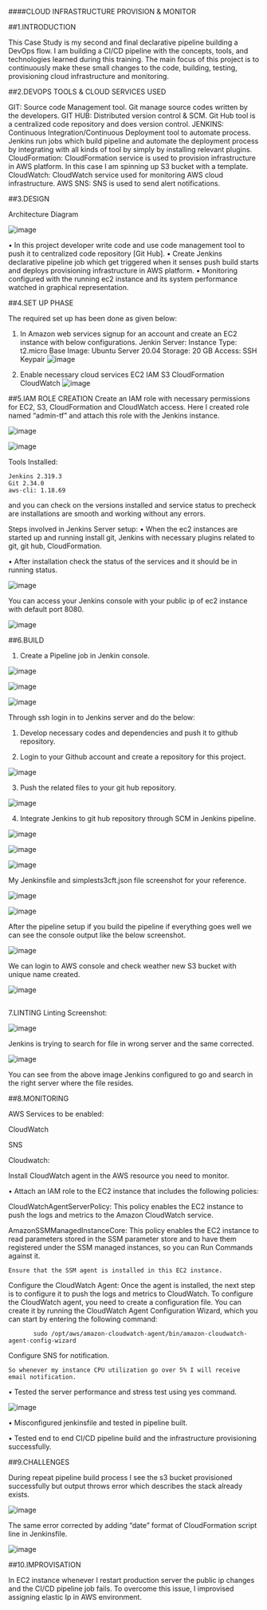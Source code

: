 ####CLOUD INFRASTRUCTURE PROVISION & MONITOR

##1.INTRODUCTION

This Case Study is my second and final declarative pipeline building a DevOps flow. I am building a CI/CD pipeline with the concepts, tools, and technologies learned during this training. The main focus of this project is to continuously make these small changes to the code, building, testing, provisioning cloud infrastructure and monitoring. 

##2.DEVOPS TOOLS & CLOUD SERVICES USED

GIT: 
Source code Management tool.
Git manage source codes written by the developers.
GIT HUB: 
Distributed version control & SCM. Git Hub tool is a centralized code repository and does version control.
JENKINS: 
Continuous Integration/Continuous Deployment tool to automate process. Jenkins run jobs which build pipeline and automate the deployment process by integrating with all kinds of tool by simply by installing relevant plugins.
CloudFormation:
CloudFormation service is used to provision infrastructure in AWS platform. In this case I am spinning up S3 bucket with a template.
CloudWatch:
CloudWatch service used for monitoring AWS cloud infrastructure.
AWS SNS:
SNS is used to send alert notifications. 


##3.DESIGN
 

Architecture Diagram

![image](https://user-images.githubusercontent.com/60556160/156586137-c18184bc-315c-465a-a32a-52616fbf3b74.png)

 
•	In this project developer write code and use code management tool to push it to centralized code repository [Git Hub].
•	Create Jenkins declarative pipeline job which get triggered when it senses push build starts and deploys provisioning infrastructure in AWS platform.
•	Monitoring configured with the running ec2 instance and its system performance watched in graphical representation. 

##4.SET UP PHASE

The required set up has been done as given below:

1.	In Amazon web services signup for an account and create an EC2 instance with below configurations.
Jenkin Server:
	Instance Type: t2.micro
	Base Image: Ubuntu Server 20.04
	Storage: 20 GB
	Access: SSH Keypair
	![image](https://user-images.githubusercontent.com/60556160/156484250-42ac3f57-cd59-48e1-8280-82179e1dc02a.png)

 
2.	Enable necessary cloud services
EC2
IAM
S3
CloudFormation
CloudWatch
![image](https://user-images.githubusercontent.com/60556160/156484300-e6007b3e-81c5-4356-a430-61aef24d6285.png)


##5.IAM ROLE CREATION
Create an IAM role with necessary permissions for EC2, S3, CloudFormation and CloudWatch access. Here I created role named “admin-tf” and attach this role with the Jenkins instance.

![image](https://user-images.githubusercontent.com/60556160/156484377-4dab8afd-5ec3-4064-aec3-1f238bb830b9.png)

![image](https://user-images.githubusercontent.com/60556160/156484486-325c8a93-11f9-4600-84ea-66de674d0c92.png)


 

Tools Installed:

	Jenkins 2.319.3
	Git 2.34.0
	aws-cli: 1.18.69

and you can check on the versions installed and service status to precheck are installations are smooth and working without any errors.






	


Steps involved in Jenkins Server setup:
•	When the ec2 instances are started up and running install git, Jenkins with necessary plugins related to git, git hub, CloudFormation.

•	After installation check the status of the services and it should be in running status.

![image](https://user-images.githubusercontent.com/60556160/156484547-946078f3-3cc1-4f28-a2c9-be86d067b034.png)



You can access your Jenkins console with your public ip of ec2 instance with default port 8080.

![image](https://user-images.githubusercontent.com/60556160/156484596-ff957381-0e49-4aa4-88d5-24089bc1512b.png)

 ##6.BUILD


1.	Create a Pipeline job in Jenkin console.

![image](https://user-images.githubusercontent.com/60556160/156484675-4a4d5a53-ab6a-4b9f-8418-b1da4dff1931.png)


 ![image](https://user-images.githubusercontent.com/60556160/156484712-2f653068-0fc8-41fa-9e0f-3d11228b3da4.png)

![image](https://user-images.githubusercontent.com/60556160/156484737-e79736af-2214-4cea-adb9-fded49736f26.png)


Through ssh login in to Jenkins server and do the below:
1.	Develop necessary codes and dependencies and push it to github repository.

2.	Login to your Github account and create a repository for this project.

 ![image](https://user-images.githubusercontent.com/60556160/156484799-a81b091c-51e3-43ff-980a-ee3593ccd6e9.png)


3.	Push the related files to your git hub repository.

![image](https://user-images.githubusercontent.com/60556160/156484844-2f1f0929-b2e1-421a-af44-2d021ff2050d.png)


4.	Integrate Jenkins to git hub repository through SCM in Jenkins pipeline.

 ![image](https://user-images.githubusercontent.com/60556160/156484882-c73664d2-b6a7-4fc5-900e-c72f3c6687f0.png)
 
 ![image](https://user-images.githubusercontent.com/60556160/156484936-dbf974fc-aa16-4bfa-bddf-d7a5a1941b3a.png)

![image](https://user-images.githubusercontent.com/60556160/156484960-8c728cd9-277c-4fbb-aba9-ffb79b0fbbae.png)



My Jenkinsfile and simplests3cft.json file screenshot for your reference.

![image](https://user-images.githubusercontent.com/60556160/156485022-d024cd6e-1402-475e-a892-75246d5159b6.png)

![image](https://user-images.githubusercontent.com/60556160/156485037-8bcc786c-c842-4149-aa6e-d5e3805eb405.png)


After the pipeline setup if you build the pipeline if everything goes well we can see the console output like the below screenshot. 

 ![image](https://user-images.githubusercontent.com/60556160/156485068-e192fd26-5aff-461b-9935-494a985ffdfd.png)

We can login to AWS console and check weather new S3 bucket with unique name created.

 ![image](https://user-images.githubusercontent.com/60556160/156485105-b9a05353-0cac-4fe9-a13a-e36a41758307.png)

##
7.LINTING
Linting Screenshot:

![image](https://user-images.githubusercontent.com/60556160/156485136-0de86b53-e9cb-49ce-9ee4-2942a3afa4eb.png)

Jenkins is trying to search for file in wrong server and the same corrected.

 ![image](https://user-images.githubusercontent.com/60556160/156485154-06dfcf83-5901-4a6a-85fa-f9bb2477c039.png)


You can see from the above image Jenkins configured to go and search in the right server where the file resides.

##8.MONITORING

AWS Services to be enabled:

CloudWatch

SNS

Cloudwatch:

Install CloudWatch agent in the AWS resource you need to monitor.

•	Attach an IAM role to the EC2 instance that includes the following policies:

CloudWatchAgentServerPolicy: This policy enables the EC2 instance to push the logs and metrics to the Amazon CloudWatch service.

AmazonSSMManagedInstanceCore: This policy enables the EC2 instance to read parameters stored in the SSM parameter store and to have them registered under the SSM managed instances, so you can Run Commands against it.
               
	Ensure that the SSM agent is installed in this EC2 instance.
Configure the CloudWatch Agent:
       Once the agent is installed, the next step is to configure it to push the logs           and metrics to CloudWatch.
       To configure the CloudWatch agent, you need to create a configuration file. You can create it by running the CloudWatch Agent Configuration Wizard, which you can start by        entering the following command:
               
	       sudo /opt/aws/amazon-cloudwatch-agent/bin/amazon-cloudwatch-agent-config-wizard
	       
Configure SNS for notification. 

	So whenever my instance CPU utilization go over 5% I will receive email notification.



•	Tested the server performance and stress test using yes command.

![image](https://user-images.githubusercontent.com/60556160/156485347-9643b2ac-f11b-4f96-b944-aae22b183bb3.png)


•	Misconfigured jenkinsfile and tested in pipeline built.

•	Tested end to end CI/CD pipeline build and the infrastructure provisioning successfully.


##9.CHALLENGES


During repeat pipeline build process I see the s3 bucket provisioned successfully but output throws error which describes the stack already exists.

![image](https://user-images.githubusercontent.com/60556160/156485419-7728c9eb-4248-4d2f-9703-a4939bec3236.png)

   


The same error corrected by adding “date” format of CloudFormation script line in Jenkinsfile.

![image](https://user-images.githubusercontent.com/60556160/156485446-d575f8d5-cee0-4316-b07e-d1094bb0bab7.png)

##10.IMPROVISATION

 In EC2 instance whenever I restart production server the public ip changes and the CI/CD pipeline job fails. To overcome this issue, I improvised assigning elastic Ip in AWS environment. 


                                        










